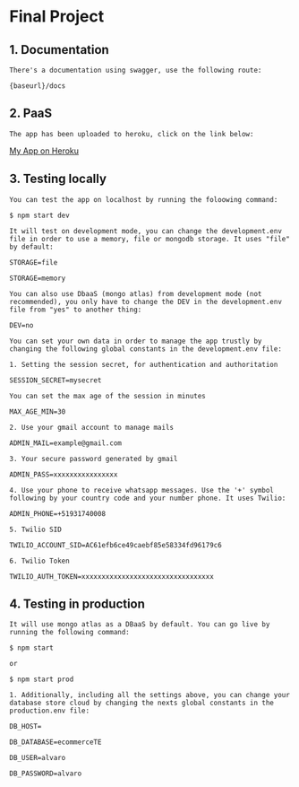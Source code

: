 # Final Project

## 1. Documentation

`There's a documentation using swagger, use the following route:`

```
{baseurl}/docs
```

## 2. PaaS

`The app has been uploaded to heroku, click on the link below:`

[My App on Heroku](https://alvarofp.herokuapp.com/)

## 3. Testing locally

`You can test the app on localhost by running the foloowing command:`

```
$ npm start dev
```

`It will test on development mode, you can change the development.env file in order to use a memory, file or mongodb storage. It uses "file" by default:`

```
STORAGE=file
```

```
STORAGE=memory
```

`You can also use DbaaS (mongo atlas) from development mode (not recommended), you only have to change the DEV in the development.env file from "yes" to another thing:`

```
DEV=no
```

`You can set your own data in order to manage the app trustly by changing the following global constants in the development.env file:`

`1. Setting the session secret, for authentication and authoritation`

```
SESSION_SECRET=mysecret
```

`You can set the max age of the session in minutes`

```
MAX_AGE_MIN=30
```

`2. Use your gmail account to manage mails`

```
ADMIN_MAIL=example@gmail.com
```

`3. Your secure password generated by gmail`

```
ADMIN_PASS=xxxxxxxxxxxxxxxx
```

`4. Use your phone to receive whatsapp messages. Use the '+' symbol following by your country code and your number phone. It uses Twilio:`

```
ADMIN_PHONE=+51931740008
```

`5. Twilio SID`

```
TWILIO_ACCOUNT_SID=AC61efb6ce49caebf85e58334fd96179c6
```

`6. Twilio Token`

```
TWILIO_AUTH_TOKEN=xxxxxxxxxxxxxxxxxxxxxxxxxxxxxxxxx
```

## 4. Testing in production

`It will use mongo atlas as a DBaaS by default. You can go live by running the following command:`

```
$ npm start
```

`or`

```
$ npm start prod
```

`1. Additionally, including all the settings above, you can change your database store cloud by changing the nexts global constants in the production.env file:`

```
DB_HOST=
```

```
DB_DATABASE=ecommerceTE
```

```
DB_USER=alvaro
```

```
DB_PASSWORD=alvaro
```

